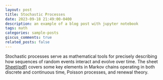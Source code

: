 ```yaml
---
layout: post
title: Stochastic Processes
date: 2023-09-18 21:49:00-0400
description: an example of a blog post with jupyter notebook
tags: math
categories: sample-posts
giscus_comments: true
related_posts: false
---
```


Stochastic processes serve as mathematical tools for precisely describing how sequences of random events interact and evolve over time. The sheet <a href="../../../assets/pdf/spsheet.pdf">Sheet(pdf)</a> covers some key elements in Markov chains operating in both discrete and continuous time, Poisson processes, and renewal theory. 